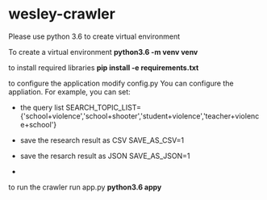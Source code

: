 # wesley-crawler
Please use python 3.6 to create virtual environment

To create a virtual environment
	<b>python3.6 -m venv venv </b>


to install required libraries
	<b>pip install -e requirements.txt</b>

to configure the application modify config.py
You can configure the appliation. For example, you can set:
- the query list
	SEARCH_TOPIC_LIST={'school+violence','school+shooter','student+violence','teacher+violence+school'}

- save the research result as CSV 
	SAVE_AS_CSV=1

- save the resarch result as JSON
	SAVE_AS_JSON=1
-

to run the crawler run app.py
	<b>python3.6 appy</b>

